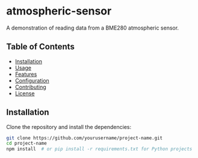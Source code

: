 # atmospheric-sensor
A demonstration of reading data from a BME280 atmospheric sensor.

## Table of Contents

- [Installation](#installation)
- [Usage](#usage)
- [Features](#features)
- [Configuration](#configuration)
- [Contributing](#contributing)
- [License](#license)

## Installation

Clone the repository and install the dependencies:

```bash
git clone https://github.com/yourusername/project-name.git
cd project-name
npm install  # or pip install -r requirements.txt for Python projects

